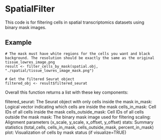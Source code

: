 # SpatialFilter


This code is for filtering cells in spatial transcriptomics datasets using binary mask images. 


## Example

```
# The mask must have white regions for the cells you want and black background. The resolution should be exactly the same as the original tissue_lowres_image.png
result <- filter_cells_by_mask(spatial.obj, "./spatial/tissue_lowres_image_mask.png")

# Get the filtered Seurat object
filtered_obj <- result$filtered_seurat
```


Overall this function returns a list with these key components:

filtered_seurat: The Seurat object with only cells inside the mask
in_mask: Logical vector indicating which cells are inside the mask
cells_in_mask: Cell IDs of all cells inside the mask
cells_outside_mask: Cell IDs of all cells outside the mask
mask: The binary mask image used for filtering
scaling: Alignment parameters (x_scale, y_scale, x_offset, y_offset)
stats: Summary statistics (total_cells, cells_in_mask, cells_outside_mask, percent_in_mask)
plot: Visualization of cells by mask status (if visualize=TRUE)
